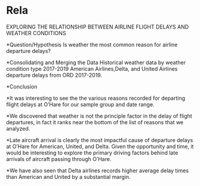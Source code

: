 # Rela

EXPLORING THE RELATIONSHIP BETWEEN AIRLINE FLIGHT DELAYS AND WEATHER CONDITIONS

*Question/Hypothesis
Is weather the most common reason for airline departure delays?

*Consolidating and Merging the Data
Historical weather data by weather condition type 2017-2019
American Airlines,Delta, and United Airlines departure delays from ORD 2017-2019.

*Conclusion

*It was interesting to see the the various reasons recorded for departing flight 
delays at O’Hare for our sample group and date range. 

*We discovered that weather is not the principle factor in the delay of flight 
departures, in fact it ranks near the bottom of the list of reasons that we 
analyzed. 

*Late aircraft arrival is clearly the most impactful cause of departure delays at 
O’Hare for American, United, and Delta. Given the opportunity and time, it 
would be interesting to explore the primary driving factors behind late 
arrivals of aircraft passing through O’Hare.

*We have also seen that Delta airlines records higher average delay times 
than American and United by a substantial margin.
